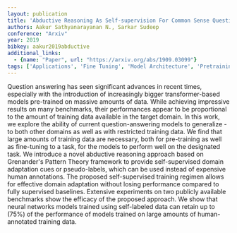```yaml
---
layout: publication
title: 'Abductive Reasoning As Self-supervision For Common Sense Question Answering'
authors: Aakur Sathyanarayanan N., Sarkar Sudeep
conference: "Arxiv"
year: 2019
bibkey: aakur2019abductive
additional_links:
  - {name: "Paper", url: "https://arxiv.org/abs/1909.03099"}
tags: ['Applications', 'Fine Tuning', 'Model Architecture', 'Pretraining Methods', 'Tools', 'Training Techniques', 'Transformer']
---
```

Question answering has seen significant advances in recent times, especially with the introduction of increasingly bigger transformer-based models pre-trained on massive amounts of data. While achieving impressive results on many benchmarks, their performances appear to be proportional to the amount of training data available in the target domain. In this work, we explore the ability of current question-answering models to generalize - to both other domains as well as with restricted training data. We find that large amounts of training data are necessary, both for pre-training as well as fine-tuning to a task, for the models to perform well on the designated task. We introduce a novel abductive reasoning approach based on Grenander's Pattern Theory framework to provide self-supervised domain adaptation cues or pseudo-labels, which can be used instead of expensive human annotations. The proposed self-supervised training regimen allows for effective domain adaptation without losing performance compared to fully supervised baselines. Extensive experiments on two publicly available benchmarks show the efficacy of the proposed approach. We show that neural networks models trained using self-labeled data can retain up to \(75\%\) of the performance of models trained on large amounts of human-annotated training data.
